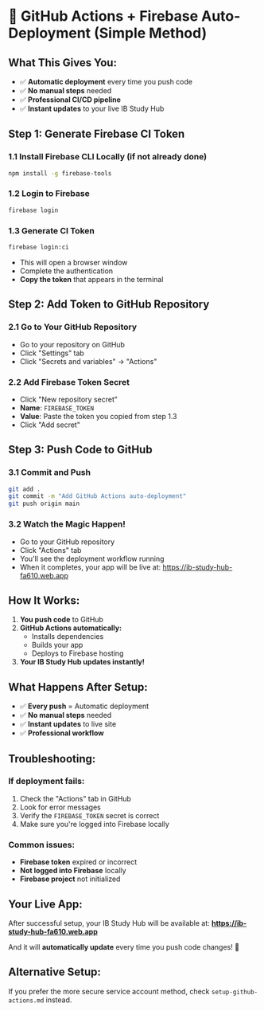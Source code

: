 # 🚀 GitHub Actions + Firebase Auto-Deployment (Simple Method)

## What This Gives You:
- ✅ **Automatic deployment** every time you push code
- ✅ **No manual steps** needed
- ✅ **Professional CI/CD pipeline**
- ✅ **Instant updates** to your live IB Study Hub

## Step 1: Generate Firebase CI Token

### 1.1 Install Firebase CLI Locally (if not already done)
```bash
npm install -g firebase-tools
```

### 1.2 Login to Firebase
```bash
firebase login
```

### 1.3 Generate CI Token
```bash
firebase login:ci
```
- This will open a browser window
- Complete the authentication
- **Copy the token** that appears in the terminal

## Step 2: Add Token to GitHub Repository

### 2.1 Go to Your GitHub Repository
- Go to your repository on GitHub
- Click "Settings" tab
- Click "Secrets and variables" → "Actions"

### 2.2 Add Firebase Token Secret
- Click "New repository secret"
- **Name**: `FIREBASE_TOKEN`
- **Value**: Paste the token you copied from step 1.3
- Click "Add secret"

## Step 3: Push Code to GitHub

### 3.1 Commit and Push
```bash
git add .
git commit -m "Add GitHub Actions auto-deployment"
git push origin main
```

### 3.2 Watch the Magic Happen!
- Go to your GitHub repository
- Click "Actions" tab
- You'll see the deployment workflow running
- When it completes, your app will be live at: https://ib-study-hub-fa610.web.app

## How It Works:

1. **You push code** to GitHub
2. **GitHub Actions automatically:**
   - Installs dependencies
   - Builds your app
   - Deploys to Firebase hosting
3. **Your IB Study Hub updates instantly!**

## What Happens After Setup:

- ✅ **Every push** = Automatic deployment
- ✅ **No manual steps** needed
- ✅ **Instant updates** to live site
- ✅ **Professional workflow**

## Troubleshooting:

### If deployment fails:
1. Check the "Actions" tab in GitHub
2. Look for error messages
3. Verify the `FIREBASE_TOKEN` secret is correct
4. Make sure you're logged into Firebase locally

### Common issues:
- **Firebase token** expired or incorrect
- **Not logged into Firebase** locally
- **Firebase project** not initialized

## Your Live App:
After successful setup, your IB Study Hub will be available at:
**https://ib-study-hub-fa610.web.app**

And it will **automatically update** every time you push code changes! 🎉

## Alternative Setup:
If you prefer the more secure service account method, check `setup-github-actions.md` instead.

